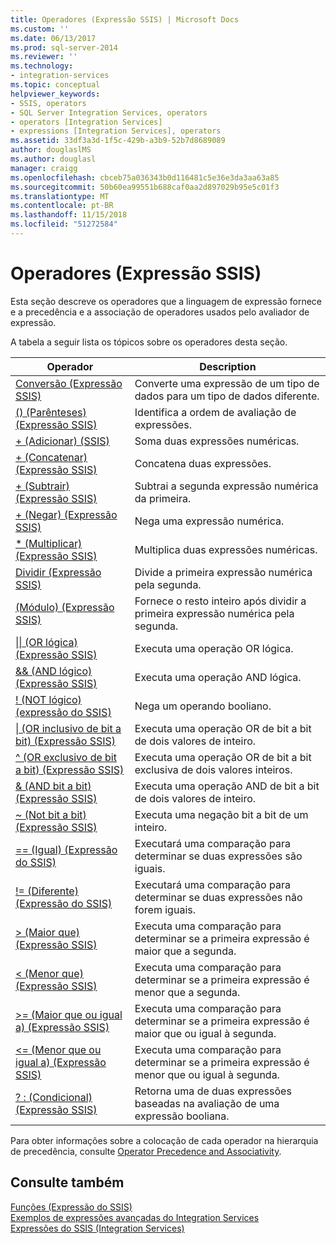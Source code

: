 ```yaml
---
title: Operadores (Expressão SSIS) | Microsoft Docs
ms.custom: ''
ms.date: 06/13/2017
ms.prod: sql-server-2014
ms.reviewer: ''
ms.technology:
- integration-services
ms.topic: conceptual
helpviewer_keywords:
- SSIS, operators
- SQL Server Integration Services, operators
- operators [Integration Services]
- expressions [Integration Services], operators
ms.assetid: 33df3a3d-1f5c-429b-a3b9-52b7d8689089
author: douglaslMS
ms.author: douglasl
manager: craigg
ms.openlocfilehash: cbceb75a036343b0d116481c5e36e3da3aa63a85
ms.sourcegitcommit: 50b60ea99551b688caf0aa2d897029b95e5c01f3
ms.translationtype: MT
ms.contentlocale: pt-BR
ms.lasthandoff: 11/15/2018
ms.locfileid: "51272584"
---
```

# <a name="operators-ssis-expression"></a>Operadores (Expressão SSIS)
  Esta seção descreve os operadores que a linguagem de expressão fornece e a precedência e a associação de operadores usados pelo avaliador de expressão.  
  
 A tabela a seguir lista os tópicos sobre os operadores desta seção.  
  
|Operador|Description|  
|--------------|-----------------|  
|[Conversão &#40;Expressão SSIS&#41;](cast-ssis-expression.md)|Converte uma expressão de um tipo de dados para um tipo de dados diferente.|  
|[&#40;&#41; &#40;Parênteses&#41; &#40;Expressão SSIS&#41;](parentheses-ssis-expression.md)|Identifica a ordem de avaliação de expressões.|  
|[+ &#40;Adicionar&#41; &#40;SSIS&#41;](add-ssis.md)|Soma duas expressões numéricas.|  
|[+ &#40;Concatenar&#41; &#40;Expressão SSIS&#41;](concatenate-ssis-expression.md)|Concatena duas expressões.|  
|[+ &#40;Subtrair&#41; &#40;Expressão SSIS&#41;](subtract-ssis-expression.md)|Subtrai a segunda expressão numérica da primeira.|  
|[+ &#40;Negar&#41; &#40;Expressão SSIS&#41;](negate-ssis-expression.md)|Nega uma expressão numérica.|  
|[&#42; &#40;Multiplicar&#41; &#40;Expressão SSIS&#41;](multiply-ssis-expression.md)|Multiplica duas expressões numéricas.|  
|[Dividir &#40;Expressão SSIS&#41;](divide-ssis-expression.md)|Divide a primeira expressão numérica pela segunda.|  
|[&#40;Módulo&#41; &#40;Expressão SSIS&#41;](modulo-ssis-expression.md)|Fornece o resto inteiro após dividir a primeira expressão numérica pela segunda.|  
|[&#124;&#124; &#40;OR lógica&#41; &#40;Expressão SSIS&#41;](logical-or-ssis-expression.md)|Executa uma operação OR lógica.|  
|[&& &#40;AND lógico&#41; &#40;Expressão SSIS&#41;](logical-and-ssis-expression.md)|Executa uma operação AND lógica.|  
|[\! &#40;NOT lógico&#41; &#40;expressão do SSIS&#41;](logical-not-ssis-expression.md)|Nega um operando booliano.|  
|[&#124; &#40;OR inclusivo de bit a bit&#41; &#40;Expressão SSIS&#41;](bitwise-inclusive-or-ssis-expression.md)|Executa uma operação OR de bit a bit de dois valores de inteiro.|  
|[^ &#40;OR exclusivo de bit a bit&#41; &#40;Expressão SSIS&#41;](bitwise-exclusive-or-ssis-expression.md)|Executa uma operação OR de bit a bit exclusiva de dois valores inteiros.|  
|[& &#40;AND bit a bit&#41; &#40;Expressão SSIS&#41;](bitwise-and-ssis-expression.md)|Executa uma operação AND de bit a bit de dois valores de inteiro.|  
|[~ &#40;Not bit a bit&#41; &#40;Expressão SSIS&#41;](bitwise-not-ssis-expression.md)|Executa uma negação bit a bit de um inteiro.|  
|[== &#40;Igual&#41; &#40;Expressão do SSIS&#41;](equal-ssis-expression.md)|Executará uma comparação para determinar se duas expressões são iguais.|  
|[!= &#40;Diferente&#41; &#40;Expressão do SSIS&#41;](unequal-ssis-expression.md)|Executará uma comparação para determinar se duas expressões não forem iguais.|  
|[&#62; &#40;Maior que&#41; &#40;Expressão SSIS&#41;](greater-than-ssis-expression.md)|Executa uma comparação para determinar se a primeira expressão é maior que a segunda.|  
|[&#60; &#40;Menor que&#41; &#40;Expressão SSIS&#41;](less-than-ssis-expression.md)|Executa uma comparação para determinar se a primeira expressão é menor que a segunda.|  
|[&#62;= &#40;Maior que ou igual a&#41; &#40;Expressão SSIS&#41;](greater-than-or-equal-to-ssis-expression.md)|Executa uma comparação para determinar se a primeira expressão é maior que ou igual à segunda.|  
|[&#60;= &#40;Menor que ou igual a&#41; &#40;Expressão SSIS&#41;](less-than-or-equal-to-ssis-expression.md)|Executa uma comparação para determinar se a primeira expressão é menor que ou igual à segunda.|  
|[? : &#40;Condicional&#41; &#40;Expressão SSIS&#41;](conditional-ssis-expression.md)|Retorna uma de duas expressões baseadas na avaliação de uma expressão booliana.|  
  
 Para obter informações sobre a colocação de cada operador na hierarquia de precedência, consulte [Operator Precedence and Associativity](operator-precedence-and-associativity.md).  
  
## <a name="see-also"></a>Consulte também  
 [Funções &#40;Expressão do SSIS&#41;](functions-ssis-expression.md)   
 [Exemplos de expressões avançadas do Integration Services](examples-of-advanced-integration-services-expressions.md)   
 [Expressões do SSIS &#40;Integration Services&#41;](integration-services-ssis-expressions.md)  
  
  
